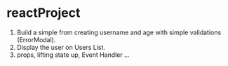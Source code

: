 # reactProject
1. Build a simple from creating username and age with simple validations (ErrorModal).
2. Display the user on Users List.
3. props, lifting state up, Event Handler ...
